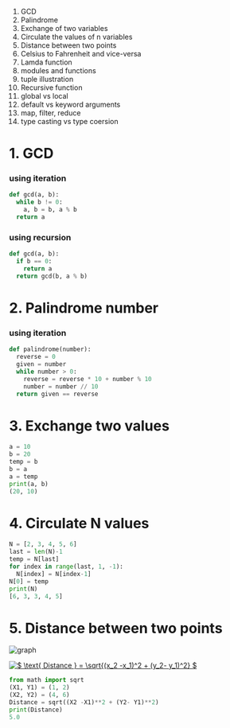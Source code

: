 1. GCD
2. Palindrome
3. Exchange of two variables
4. Circulate the values of n variables
5. Distance between two points
6. Celsius to Fahrenheit and vice-versa
7. Lamda function
8. modules and functions
9. tuple illustration
10. Recursive function
11. global vs local
12. default vs keyword arguments
13. map, filter, reduce
14. type casting vs type coersion


# 1. GCD

### using iteration

```python
def gcd(a, b):
  while b != 0:
    a, b = b, a % b
  return a
```  
### using recursion
```python
def gcd(a, b):
  if b == 0:
    return a
  return gcd(b, a % b)
```

# 2. Palindrome number
### using iteration
```python
def palindrome(number):
  reverse = 0
  given = number
  while number > 0:
    reverse = reverse * 10 + number % 10
    number = number // 10
  return given == reverse
```

# 3. Exchange two values
```python
a = 10
b = 20
temp = b
b = a
a = temp
print(a, b)
(20, 10)
```  
# 4. Circulate N values
```python
N = [2, 3, 4, 5, 6]
last = len(N)-1
temp = N[last]
for index in range(last, 1, -1):
  N[index] = N[index-1]
N[0] = temp
print(N)
[6, 3, 3, 4, 5]
```

# 5. Distance between two points

![graph](http://www.mathwarehouse.com/algebra/distance_formula/images/distance-formula-picture.jpg)

<a href="https://www.codecogs.com/eqnedit.php?latex=$&space;\text{&space;Distance&space;}&space;=&space;\sqrt{(x_2&space;-x_1)^2&space;&plus;&space;(y_2-&space;y_1)^2}&space;$" target="_blank"><img src="https://latex.codecogs.com/gif.latex?$&space;\text{&space;Distance&space;}&space;=&space;\sqrt{(x_2&space;-x_1)^2&space;&plus;&space;(y_2-&space;y_1)^2}&space;$" title="$ \text{ Distance } = \sqrt{(x_2 -x_1)^2 + (y_2- y_1)^2} $" /></a>

```python
from math import sqrt
(X1, Y1) = (1, 2)
(X2, Y2) = (4, 6)
Distance = sqrt((X2 -X1)**2 + (Y2- Y1)**2)
print(Distance)
5.0
```
